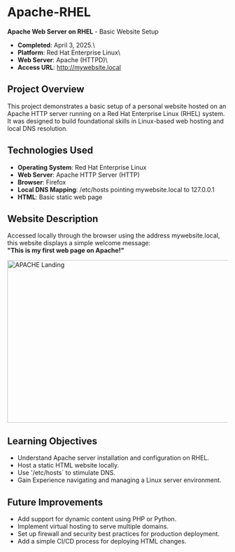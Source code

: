 # Apache-RHEL
**Apache Web Server on RHEL** - Basic Website Setup

+ **Completed**: April 3, 2025.\
+ **Platform**: Red Hat Enterprise Linux\
+ **Web Server**: Apache (HTTPD)\
+ **Access URL**: http://mywebsite.local

## Project Overview
This project demonstrates a basic setup of a personal website hosted on an Apache HTTP server running on a Red Hat Enterprise Linux (RHEL) system. It was designed to build foundational skills in Linux-based web hosting and local DNS resolution.

## Technologies Used
+ **Operating System**: Red Hat Enterprise Linux
+ **Web Server**: Apache HTTP Server (HTTP)
+ **Browser**: Firefox
+ **Local DNS Mapping**: /etc/hosts pointing mywebsite.local to 127.0.0.1
+ **HTML**: Basic static web page

## Website Description
Accessed locally through the browser using the address mywebsite.local, this website displays a simple welcome message:\
     **"This is my first web page on Apache!"**

 <img width="620" height="372" alt="APACHE Landing" src="https://github.com/user-attachments/assets/98fae7aa-d96c-4309-bcf1-7f9ad2ce76fa" />
 

## Learning Objectives
- Understand Apache server installation and configuration on RHEL.
- Host a static HTML website locally.
- Use '/etc/hosts` to stimulate DNS.
- Gain Experience navigating and managing a Linux server environment. 

## Future Improvements
- Add support for dynamic content using PHP or Python.
- Implement virtual hosting to serve multiple domains.
- Set up firewall and security best practices for production deployment.
- Add a simple CI/CD process for deploying HTML changes.

